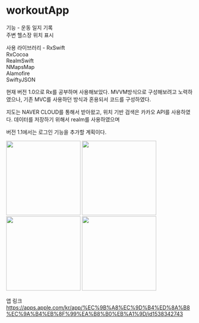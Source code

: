 # workoutApp

기능 - 운동 일지 기록  
      주변 헬스장 위치 표시  
        
사용 라이브러리 -   RxSwift  
                RxCocoa  
                RealmSwift  
                NMapsMap  
                Alamofire  
                SwiftyJSON  
                
                
현재 버전 1.0으로 Rx를 공부하며 사용해보았다. MVVM방식으로 구성해보려고 노력하였으나, 기존 MVC를 사용하던 방식과 혼용되서 코드를 구성하였다.  

지도는 NAVER CLOUD를 통해서 받아왔고, 위치 기반 검색은 카카오 API를 사용하였다. 데이터를 저장하기 위해서 realm를 사용하였으며  

버전 1.1에서는 로그인 기능을 추가할 계획이다.   


<div>
<img width ="200" src="https://user-images.githubusercontent.com/24581617/98131093-49959b80-1efe-11eb-9897-1873e9a8cee9.png">
<img width ="200" src="https://user-images.githubusercontent.com/24581617/98131108-4c908c00-1efe-11eb-885c-027f4c6ca47c.png">
<img width ="200" src="https://user-images.githubusercontent.com/24581617/98131120-4f8b7c80-1efe-11eb-9992-5a8aaf711c93.png">
<img width ="200" src="https://user-images.githubusercontent.com/24581617/98131122-4f8b7c80-1efe-11eb-8342-fee72019b515.png">
</div>


앱 링크   https://apps.apple.com/kr/app/%EC%9B%A8%EC%9D%B4%ED%8A%B8%EC%9A%B4%EB%8F%99%EA%B8%B0%EB%A1%9D/id1538342743



